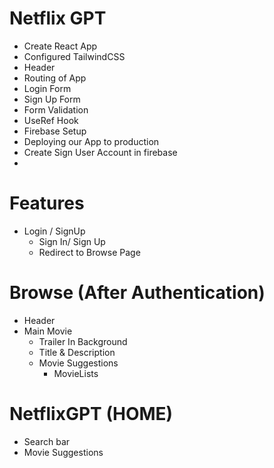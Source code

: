
# Netflix GPT

- Create React App
- Configured TailwindCSS
- Header 
- Routing of App
- Login Form
- Sign Up Form
- Form Validation
- UseRef Hook
- Firebase Setup
- Deploying our App to production
- Create Sign User Account in firebase
- 

# Features

- Login / SignUp
  - Sign In/ Sign Up
  - Redirect to Browse Page
     

# Browse (After Authentication)
  - Header
  - Main Movie
    - Trailer In Background
    - Title & Description 
    - Movie Suggestions
        -  MovieLists


# NetflixGPT (HOME)
  - Search bar
  - Movie Suggestions


